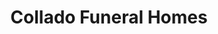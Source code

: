 ---
title: "Collado Funeral Homes"
url: /kidapawan/collado-funeral-homes/
shop: funeral directors
---
